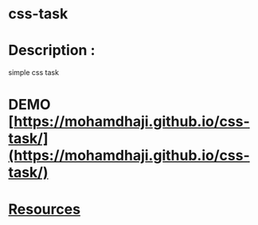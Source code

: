 # css-task

# Description : 
simple css task 

# DEMO [https://mohamdhaji.github.io/css-task/](https://mohamdhaji.github.io/css-task/)

# [Resources](https://drive.google.com/drive/folders/1Nm2EaJMnGjvjLCtoRJQEZZL78xAXwuUs)
